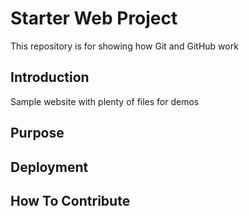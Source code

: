 # Starter Web Project

This repository is for showing how Git and GitHub work

## Introduction

Sample website with plenty of files for demos

## Purpose


## Deployment

## How To Contribute